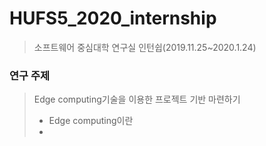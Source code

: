 # HUFS5_2020_internship
>소프트웨어 중심대학 연구실 인턴쉽(2019.11.25~2020.1.24)

### 연구 주제
>Edge computing기술을 이용한 프로젝트 기반 마련하기 
> - Edge computing이란
> -


